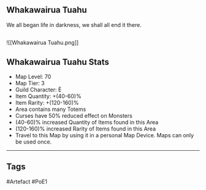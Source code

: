 ## Whakawairua Tuahu
We all began life in darkness, we shall all end it there.
##
![[Whakawairua Tuahu.png]]
## Whakawairua Tuahu Stats
- Map Level: 70
- Map Tier: 3
- Guild Character: È
- Item Quantity: +(40-60)%
- Item Rarity: +(120-160)%
- Area contains many Totems
- Curses have 50% reduced effect on Monsters
- (40-60)% increased Quantity of Items found in this Area
- (120-160)% increased Rarity of Items found in this Area
- Travel to this Map by using it in a personal Map Device. Maps can only be used once.


---
## Tags
#Artefact
#PoE1